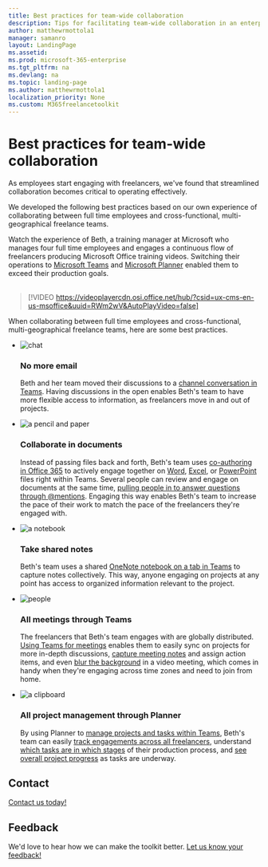 ```yaml
---
title: Best practices for team-wide collaboration 
description: Tips for facilitating team-wide collaboration in an enterprise freelance program.
author: matthewrmottola1
manager: samanro
layout: LandingPage
ms.assetid: 
ms.prod: microsoft-365-enterprise
ms.tgt_pltfrm: na
ms.devlang: na
ms.topic: landing-page
ms.author: matthewrmottola1
localization_priority: None 
ms.custom: M365freelancetoolkit
---
```

Best practices for team-wide collaboration
==========================================

As employees start engaging with freelancers, we've found that streamlined collaboration becomes critical to operating effectively. 

We developed the following best practices based on our own experience of collaborating between full time employees and cross-functional, multi-geographical freelance teams. 

Watch the experience of Beth, a training manager at Microsoft who manages four full time employees and engages a continuous flow of freelancers producing Microsoft Office training videos. Switching their operations to [Microsoft Teams](https://products.office.com/microsoft-teams/) and [Microsoft Planner](https://products.office.com/business/task-management-software) enabled them to exceed their production goals.
<br><br>

> [!VIDEO https://videoplayercdn.osi.office.net/hub/?csid=ux-cms-en-us-msoffice&uuid=RWm2wV&AutoPlayVideo=false]


When collaborating between full time employees and cross-functional, multi-geographical freelance teams, here are some best practices.

<ul class="panelContent cardsJ">
    <li>
        <div class="cardSize">
            <div class="cardPadding">
                <div class="card">
                    <div class="cardImageOuter">
                        <div class="cardImage">
                            <img src="https://docs.microsoft.com/en-us/office/media/icons/chat.svg" alt="chat" />
                        </div>
                    </div>
                    <div class="cardText">
                        <h3>No more email</h3>
                        <p>Beth and her team moved their discussions to a <a href="https://support.office.com/article/chat-in-microsoft-teams-f3a917cb-1a83-42b2-a097-0678298703bb">channel conversation in Teams</a>. Having discussions in the open enables Beth's team to have more flexible access to information, as freelancers move in and out of projects.</p>
                    </div>
                </div>
            </div>
        </div>
    </li>
    <li>
        <div class="cardSize">
            <div class="cardPadding">
                <div class="card">
                    <div class="cardImageOuter">
                        <div class="cardImage">
                            <img src="https://docs.microsoft.com/en-us/office/media/icons/sign-up-blue.svg" alt="a pencil and paper" />
                        </div>
                    </div>
                    <div class="cardText">
                        <h3>Collaborate in documents</h3>
                        <p>Instead of passing files back and forth, Beth's team uses <a href="https://support.office.com/article/9b200289-dbac-4823-85bd-628a5c7bb0ae">co-authoring in Office 365</a> to actively engage together on <a href="https://support.office.com/article/7dd3040c-3f30-4fdd-bab0-8586492a1f1d">Word</a>, <a href="https://support.office.com/article/7152aa8b-b791-414c-a3bb-3024e46fb104">Excel</a>, or <a href="https://support.office.com/article/0c30ee3f-8674-4f0e-97be-89cf2892a34d">PowerPoint</a> files right within Teams. Several people can review and engage on documents at the same time, <a href="https://support.office.com/article/644bf689-31a0-4977-a4fb-afe01820c1fd">pulling people in to answer questions through @mentions</a>. Engaging this way enables Beth's team to increase the pace of their work to match the pace of the freelancers they're engaged with.</p>
                    </div>
                </div>
            </div>
        </div>
    </li>
    <li>
        <div class="cardSize">
            <div class="cardPadding">
                <div class="card">
                    <div class="cardImageOuter">
                        <div class="cardImage">
                            <img src="https://docs.microsoft.com/en-us/office/media/icons/Notebook-blue.svg" alt="a notebook" />
                        </div>
                    </div>
                    <div class="cardText">
                        <h3>Take shared notes</h3>
                        <p>Beth's team uses a shared <a href="https://support.office.com/article/0ec78cc3-ba3b-4279-a88e-aa40af9865c2">OneNote notebook on a tab in Teams</a> to capture notes collectively. This way, anyone engaging on projects at any point has access to organized information relevant to the project.</p>
                    </div>
                </div>
            </div>
        </div>
    </li>
    <li>
        <div class="cardSize">
            <div class="cardPadding">
                <div class="card">
                    <div class="cardImageOuter">
                        <div class="cardImage">
                            <img src="https://docs.microsoft.com/en-us/office/media/icons/users-people.svg" alt="people" />
                        </div>
                    </div>
                    <div class="cardText">
                        <h3>All meetings through Teams</h3>
                        <p>The freelancers that Beth's team engages with are globally distributed. <a href="https://support.office.com/article/d92432d5-dd0f-4d17-8f69-06096b6b48a8">Using Teams for meetings</a> enables them to easily sync on projects for more in-depth discussions, <a href="https://support.office.com/article/3eadf032-0ef8-4d60-9e21-0691d317d103">capture meeting notes</a> and assign action items, and even <a href="https://support.office.com/article/f77a2381-443a-499d-825e-509a140f4780">blur the background</a> in a video meeting, which comes in handy when they're engaging across time zones and need to join from home.</p>
                    </div>
                </div>
            </div>
        </div>
    </li>
    <li>
        <div class="cardSize">
            <div class="cardPadding">
                <div class="card">
                    <div class="cardImageOuter">
                        <div class="cardImage">
                            <img src="https://docs.microsoft.com/en-us/office/media/icons/tasks-blue.svg" alt="a clipboard" />
                        </div>
                    </div>
                    <div class="cardText">
                        <h3>All project management through Planner</h3>
                        <p>By using Planner to <a href="https://support.office.com/article/62798a9f-e8f7-4722-a700-27dd28a06ee0">manage projects and tasks within Teams</a>, Beth's team can easily <a href="https://support.office.com/article/7fee6495-d9c3-489a-8ae4-345804d2035c">track engagements across all freelancers</a>, understand <a href="https://support.office.com/article/238af119-3c2b-4cbb-a124-29da99488139">which tasks are in which stages</a> of their production process, and <a href="https://support.office.com/article/c351e8df-080c-4eca-b8c7-37dc3fb1a9c8">see overall project progress</a> as tasks are underway.</p>
                    </div>
                </div>
            </div>
        </div>
    </li>
</ul>

Contact 
---------------------
[Contact us today!](https://www.upwork.com/enterprise/resources/partnership/microsoftpartnership/?utm_campaign=microsoft-toolkit-contact-us&utm_source=microsoft&utm_medium=web&source=web&sourcedetail=microsoft-toolkit-contact-us)

Feedback
--------------------
We'd love to hear how we can make the toolkit better. [Let us know your feedback!](https://forms.office.com/Pages/ResponsePage.aspx?id=v4j5cvGGr0GRqy180BHbRyFR4rWSfFFLorGIaWbYznpUN0k2SVVTWEg0MVIzVFVTTkM5QzRFSlhSQS4u)